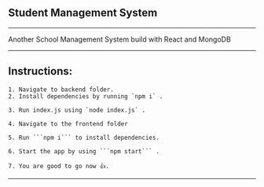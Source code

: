 ## Student Management System

______________________________________________________________________________________________________________________________________________________________________________________


Another School Management System build with React and MongoDB
_______________________________________________________________________________________________________________________________________________________________________________________
## Instructions:

    1. Navigate to backend folder.
    2. Install dependencies by running `npm i` .

    3. Run index.js using `node index.js` .
    
    4. Navigate to the frontend folder
    
    5. Run ```npm i``` to install dependencies.
    
    6. Start the app by using ```npm start``` .
    
    7. You are good to go now 👍.
    
______________________________________________________________________________________________________________________________________________________________________________________
